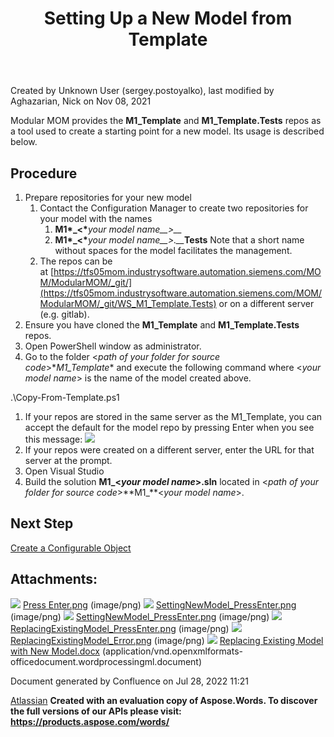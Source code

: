 ﻿---
title: "Setting Up a New Model from Template"
url: /modularmom/before-you-start/quick-start-to-developing-with-opcenter-modular-manufactring/how-to-create-a-configurable-object/preparing-metadataruntime-platform/
weight: 5
---
<!-- 1. [Modular MOM](c:\users\anil.birajdar\desktop\temp\index.html)
1. [Before You Start](c:\users\anil.birajdar\desktop\temp\Before-You-Start_127740192.html)
1. [Quick Start to Developing with Opcenter Modular Manufacturing](c:\users\anil.birajdar\desktop\temp\Quick-Start-to-Developing-with-Opcenter-Modular-Manufacturing_134455239.html)
1. [How to Create a Configurable Object](c:\users\anil.birajdar\desktop\temp\How-to-Create-a-Configurable-Object_125339498.html)
# **Modular MOM : Setting Up a New Model from Template**  -->
Created by Unknown User (sergey.postoyalko), last modified by Aghazarian, Nick on Nov 08, 2021 

Modular MOM provides the **M1\_Template** and **M1\_Template.Tests** repos as a tool used to create a starting point for a new model. Its usage is described below.
## **Procedure**
1. Prepare repositories for your new model
   1. Contact the Configuration Manager to create two repositories for your model with the names
      1. __M1*\_<*__*your model name__>__*
      1. __M1*\_<*__*your model name__>.__*__Tests__
         Note that a short name without spaces for the model facilitates the management. 
   1. The repos can be at [https://tfs05mom.industrysoftware.automation.siemens.com/MOM/ModularMOM/_git/](https://tfs05mom.industrysoftware.automation.siemens.com/MOM/ModularMOM/_git/WS_M1_Template.Tests) or on a different server (e.g. gitlab).
1. Ensure you have cloned the **M1\_Template** and **M1\_Template.Tests** repos.
1. Open PowerShell window as administrator.
1. Go to the folder <*path of your folder for source code*>\**M1\_Template** and execute the following command where <*your model name*> is the name of the model created above. 

.\Copy-From-Template.ps1 <your model name>

1. If your repos are stored in the same server as the M1\_Template, you can accept the default for the model repo by pressing Enter when you see this message:
   ![](Setting-Up-a-New-Model-from-Template\_127733030.002.png)
1. If your repos were created on a different server, enter the URL for that server at the prompt.
1. Open Visual Studio
1. Build the solution **M1\_<***your model name***>.sln** located in <*path of your folder for source code*>\**M1\_**<*your model name*>.
## **Next Step**
[Create a Configurable Object](https://momwiki02.industrysoftware.automation.siemens.com/display/RevMOM/Creating+a+New+CO)
## **Attachments:**
![](Setting-Up-a-New-Model-from-Template\_127733030.003.png) [Press Enter.png](c:\users\anil.birajdar\desktop\temp\attachments\127733030\127739722.png) (image/png) 
![](Setting-Up-a-New-Model-from-Template\_127733030.003.png) [SettingNewModel_PressEnter.png](c:\users\anil.birajdar\desktop\temp\attachments\127733030\127741262.png) (image/png) 
![](Setting-Up-a-New-Model-from-Template\_127733030.003.png) [SettingNewModel_PressEnter.png](c:\users\anil.birajdar\desktop\temp\attachments\127733030\127741261.png) (image/png) 
![](Setting-Up-a-New-Model-from-Template\_127733030.003.png) [ReplacingExistingModel_PressEnter.png](c:\users\anil.birajdar\desktop\temp\attachments\127733030\127741263.png) (image/png) 
![](Setting-Up-a-New-Model-from-Template\_127733030.003.png) [ReplacingExistingModel_Error.png](c:\users\anil.birajdar\desktop\temp\attachments\127733030\127741269.png) (image/png) 
![](Setting-Up-a-New-Model-from-Template\_127733030.003.png) [Replacing Existing Model with New Model.docx](c:\users\anil.birajdar\desktop\temp\attachments\127733030\134458703.docx) (application/vnd.openxmlformats-officedocument.wordprocessingml.document) 

Document generated by Confluence on Jul 28, 2022 11:21

[Atlassian](https://www.atlassian.com/)
**Created with an evaluation copy of Aspose.Words. To discover the full versions of our APIs please visit: https://products.aspose.com/words/**
